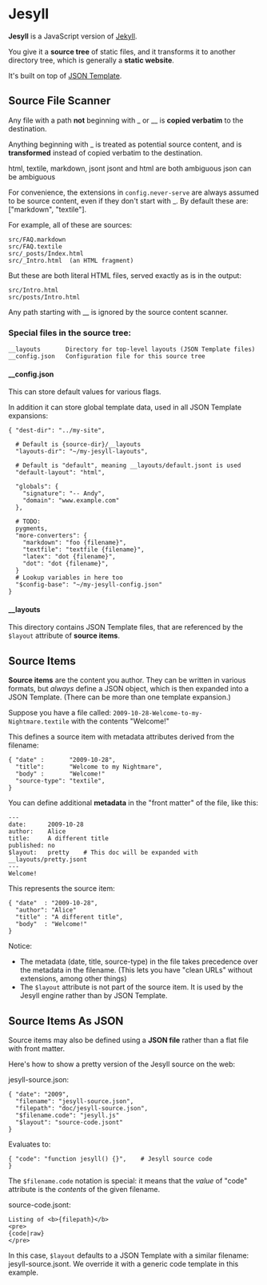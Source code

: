 Jesyll
======

**Jesyll** is a JavaScript version of
[Jekyll](http://wiki.github.com/mojombo/jekyll).

You give it a **source tree** of static files, and it transforms it to another
directory tree, which is generally a **static website**.

It's built on top of [JSON Template](http://code.google.com/p/json-template).

Source File Scanner
-------------------

Any file with a path **not** beginning with _ or __ is **copied verbatim** to
the destination.

Anything beginning with _ is treated as potential source content, and is
**transformed** instead of copied verbatim to the destination.

html, textile, markdown, jsont
jsont and html are both ambiguous
json can be ambiguous

For convenience, the extensions in `config.never-serve` are always assumed to be
source content, even if they don't start with _.  By default these are:
["markdown", "textile"].

For example, all of these are sources:

    src/FAQ.markdown
    src/FAQ.textile
    src/_posts/Index.html
    src/_Intro.html  (an HTML fragment)

But these are both literal HTML files, served exactly as is in the output:

    src/Intro.html
    src/posts/Intro.html

Any path starting with __ is ignored by the source content scanner.

### Special files in the source tree:

    __layouts       Directory for top-level layouts (JSON Template files)
    __config.json   Configuration file for this source tree

#### __config.json

This can store default values for various flags.

In addition it can store global template data, used in all JSON Template
expansions:

    { "dest-dir": "../my-site",

      # Default is {source-dir}/__layouts
      "layouts-dir": "~/my-jesyll-layouts",   

      # Default is "default", meaning __layouts/default.jsont is used
      "default-layout": "html",

      "globals": {
        "signature": "-- Andy",
        "domain": "www.example.com"
      },
    
      # TODO:
      pygments,
      "more-converters": {
        "markdown": "foo {filename}",
        "textfile": "textfile {filename}",
        "latex": "dot {filename}",
        "dot": "dot {filename}",
      }
      # Lookup variables in here too
      "$config-base": "~/my-jesyll-config.json"
    }

#### __layouts

This directory contains JSON Template files, that are referenced by the `$layout` attribute of **source items**.

Source Items
------------

**Source items** are the content you author.  They can be written in various
formats, but *always* define a JSON object, which is then expanded into a JSON
Template.  (There can be more than one template expansion.)

Suppose you have a file called: `2009-10-28-Welcome-to-my-Nightmare.textile`
with the contents "Welcome!"

This defines a source item with metadata attributes derived from the filename:

    { "date" :       "2009-10-28",
      "title":       "Welcome to my Nightmare",
      "body" :       "Welcome!"
      "source-type": "textile",
    }

You can define additional **metadata** in the "front matter" of the file, like
this:

    ---
    date:      2009-10-28
    author:    Alice
    title:     A different title
    published: no
    $layout:   pretty    # This doc will be expanded with __layouts/pretty.jsont
    ---
    Welcome!

This represents the source item:

    { "date"  : "2009-10-28",
      "author": "Alice"
      "title" : "A different title",
      "body"  : "Welcome!"
    }

Notice:

* The metadata (date, title, source-type) in the file takes precedence over the
  metadata in the filename.  (This lets you have "clean URLs" without
  extensions, among other things)
* The `$layout` attribute is not part of the source item.  It is used by
  the Jesyll engine rather than by JSON Template.

Source Items As JSON
--------------------

Source items may also be defined using a **JSON file** rather than a flat file
with front matter.

Here's how to show a pretty version of the Jesyll source on the web:

jesyll-source.json:

    { "date": "2009",
      "filename": "jesyll-source.json",
      "filepath": "doc/jesyll-source.json",
      "$filename.code": "jesyll.js"
      "$layout": "source-code.jsont"
    }

Evaluates to:

    { "code": "function jesyll() {}",    # Jesyll source code
    }

The `$filename.code` notation is special: it means that the *value* of "code"
attribute is the *contents* of the given filename.

source-code.jsont:

    Listing of <b>{filepath}</b>
    <pre>
    {code|raw}
    </pre>

In this case, `$layout` defaults to a JSON Template with a similar filename: jesyll-source.jsont.  We override it with a generic code template in this example.

